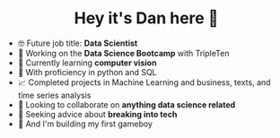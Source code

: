 <h1 align="center">Hey it's Dan here 👋</h1>

<!--
**danp0kes/danp0kes** is a ✨ _special_ ✨ repository because its `README.md` (this file) appears on your GitHub profile.

Here are some ideas to get you started:
-->

- 🤓 Future job title: **Data Scientist**
- 🔭 Working on the **Data Science Bootcamp** with TripleTen
- 🌱 Currently learning **computer vision**
- 🐍 With proficiency in python and SQL
- 📈 Completed projects in Machine Learning and business, texts, and time series analysis
- 👯 Looking to collaborate on **anything data science related**
- 🤝 Seeking advice about **breaking into tech**
- 🤞 And I'm building my first gameboy

